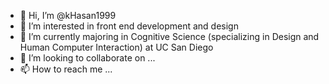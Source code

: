 - 👋 Hi, I’m @kHasan1999
- 👀 I’m interested in front end development and design
- 🌱 I’m currently majoring in Cognitive Science (specializing in Design and Human Computer Interaction) at UC San Diego
- 💞️ I’m looking to collaborate on ...
- 📫 How to reach me ...

<!---
kHasan1999/kHasan1999 is a ✨ special ✨ repository because its `README.md` (this file) appears on your GitHub profile.
You can click the Preview link to take a look at your changes.
--->
